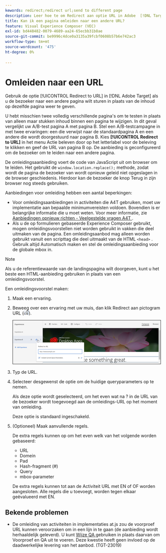 ```yaml
---
kewords: redirect;redirect url;send to different page
description: Leer hoe te om Redirect aan optie URL in Adobe  [!DNL Target]  te gebruiken wanneer u de bezoeker naar een verschillende pagina eerder dan het tonen van inhoud op de zelfde pagina wilt verzenden.
title: Kan ik een pagina omleiden naar een andere URL?
feature: Visual Experience Composer (VEC)
exl-id: bd448482-0079-4689-aa24-65ecbb31b8ae
source-git-commit: be9996c4dce0a3135a39fcbf0608b57b6e742ac3
workflow-type: tm+mt
source-wordcount: '475'
ht-degree: 0%

---
```


# Omleiden naar een URL

Gebruik de optie [!UICONTROL Redirect to URL] in [!DNL Adobe Target] als u de bezoeker naar een andere pagina wilt sturen in plaats van de inhoud op dezelfde pagina weer te geven.

U hebt misschien twee volledig verschillende pagina&#39;s om te testen in plaats van alleen maar stukken inhoud binnen een pagina te wijzigen. In dit geval vergelijkt uw A/B-test pagina A met pagina B. Stel een A/B-testcampagne in met twee ervaringen: een die verwijst naar de standaardpagina A en een andere die wordt doorgestuurd naar pagina B. Kies **[!UICONTROL Redirect to URL]** in het menu Actie beleven door op het letterlabel voor de beleving te klikken en geef de URL van pagina B op. De aanbieding is geconfigureerd om de bezoeker om te leiden naar een andere pagina.

De omleidingsaanbieding voert de code van JavaScript uit om browser om te leiden. Het gebruikt de `window.location.replace();` methode, zodat wordt de pagina de bezoeker van wordt opnieuw geleid niet opgeslagen in de browser geschiedenis. Hierdoor kan de bezoeker de knop Terug in zijn browser nog steeds gebruiken.

Aanbiedingen voor omleiding hebben een aantal beperkingen:

* Voor omleidingsaanbiedingen in activiteiten die A4T gebruiken, moet uw implementatie aan bepaalde minimumvereisten voldoen. Bovendien is er belangrijke informatie die u moet weten. Voor meer informatie, zie [ Aanbiedingen opnieuw richten - Veelgestelde vragen A4T ](/help/main/c-integrating-target-with-mac/a4t/r-a4t-faq/a4t-faq-redirect-offers.md#concept_21BF213F10E1414A9DCD4A98AF207905).
* Als u de op formulieren gebaseerde Experience Composer gebruikt, mogen omleidingsvoorstellen niet worden gebruikt in vakken die deel uitmaken van de pagina. Een omleidingsaanbod mag alleen worden gebruikt vanuit een scripttag die deel uitmaakt van de HTML `<head>` . Gebruik altijd Automatisch maken en stel de omleidingsaanbieding voor de globale mbox in.

>[!NOTE]
>
>Als u de referentiewaarde van de landingspagina wilt doorgeven, kunt u het beste een HTML-aanbieding gebruiken in plaats van een omleidingsvoorstel.

Een omleidingsvoorstel maken:

1. Maak een ervaring.
1. Beweeg over een ervaring met uw muis, dan klik Redirect aan pictogram URL (![ icon_redirect_url beeld ](assets/icon_redirect_url.png)).

   ![ exp_actions beeld ](assets/exp_actions.png)

1. Typ de URL.
1. Selecteer desgewenst de optie om de huidige queryparameters op te nemen.

   Als deze optie wordt geselecteerd, om het even wat na ? in de URL van de bezoeker wordt toegevoegd aan de omleidings-URL op het moment van omleiding.

   Deze optie is standaard ingeschakeld.
1. (Optioneel) Maak aanvullende regels.

   De extra regels kunnen op om het even welk van het volgende worden gebaseerd:

   * URL
   * Domein
   * Pad
   * Hash-fragment (#)
   * Query
   * mbox-parameter

   De extra regels kunnen tot aan de Activiteit URL met EN of OF worden aangesloten. Alle regels die u toevoegt, worden tegen elkaar geëvalueerd met EN.

## Bekende problemen

* De omleiding van activiteiten in implementaties at.js zou de voorproef URL kunnen veroorzaken om in een lijn in te gaan (de aanbieding wordt herhaaldelijk geleverd). U kunt [ Wijze QA ](/help/main/c-activities/c-activity-qa/activity-qa.md) gebruiken in plaats daarvan om Voorproef en QA uit te voeren. Deze kwestie heeft geen invloed op de daadwerkelijke levering van het aanbod. (TGT-23019)
